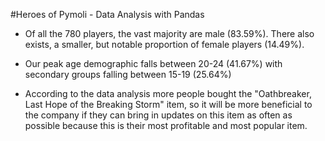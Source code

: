 #Heroes of Pymoli -  Data Analysis with Pandas

- Of all the 780 players, the vast majority are male (83.59%). There also exists, a smaller, but notable proportion of female players (14.49%).

- Our peak age demographic falls between 20-24 (41.67%) with secondary groups falling between 15-19 (25.64%)

- According to the data analysis more people bought the "Oathbreaker, Last Hope of the Breaking Storm" item, so it will be more beneficial to the company if they can bring in updates on this item as often as possible because this is their most profitable and most popular item.
